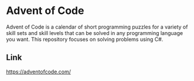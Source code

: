 # Advent of Code

Advent of Code is a calendar of short programming puzzles for a variety of skill sets and skill levels that can be solved in any programming language you want. This repository focuses on solving problems using C#.

## Link

https://adventofcode.com/
